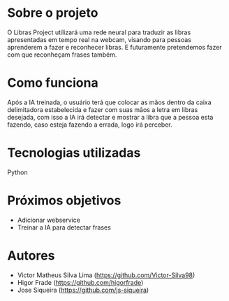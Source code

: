 # Sobre o projeto
O Libras Project utilizará uma rede neural para traduzir as libras apresentadas em tempo real na webcam, visando para pessoas aprenderem a fazer e reconhecer libras. E futuramente
pretendemos fazer com que reconheçam frases também.

# Como funciona
Após a IA treinada, o usuário terá que colocar as mãos dentro da caixa delimitadora estabelecida e fazer com suas mãos a letra em libras desejada,  com isso a IA irá detectar e 
mostrar a libra que a pessoa esta fazendo, caso esteja fazendo a errada, logo irá perceber.

# Tecnologias utilizadas
Python

# Próximos objetivos
- Adicionar webservice
- Treinar a IA para detectar frases

# Autores
- Victor Matheus Silva Lima (https://github.com/Victor-Silva98)
- Higor Frade (https://github.com/higorfrade)
- Jose Siqueira (https://github.com/js-siqueira)
